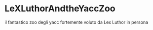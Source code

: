 LeXLuthorAndtheYaccZoo
======================

il fantastico zoo degli yacc fortemente voluto da Lex Luthor in persona
